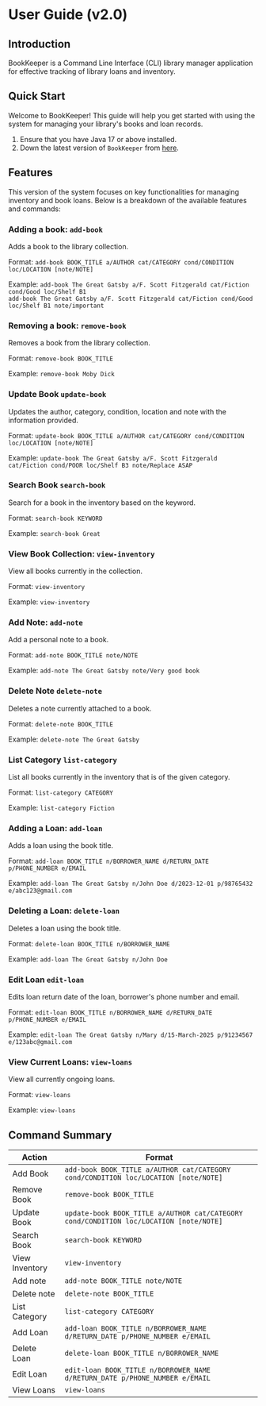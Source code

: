 # User Guide (v2.0)

## Introduction
BookKeeper is a Command Line Interface (CLI) library manager application for effective tracking of library loans and inventory.

## Quick Start

Welcome to BookKeeper! This guide will help you get started with using the system for managing your library's books and loan records.

1. Ensure that you have Java 17 or above installed.
1. Down the latest version of `BookKeeper` from [here](https://github.com/AY2425S2-CS2113-T12-2/tp/releases/tag/Release-v1.0).

## Features 
This version of the system focuses on key functionalities for managing inventory and book loans. Below is a breakdown of the available features and commands:

### Adding a book: `add-book`
Adds a book to the library collection.

Format: `add-book BOOK_TITLE a/AUTHOR cat/CATEGORY cond/CONDITION loc/LOCATION [note/NOTE]`

Example:
`add-book The Great Gatsby a/F. Scott Fitzgerald cat/Fiction cond/Good loc/Shelf B1` <br> `add-book The Great Gatsby a/F. Scott Fitzgerald cat/Fiction cond/Good loc/Shelf B1 note/important`

### Removing a book: `remove-book`
Removes a book from the library collection.

Format: `remove-book BOOK_TITLE`

Example:
`remove-book Moby Dick`

### Update Book `update-book`
Updates the author, category, condition, location and note with the information provided.

Format: `update-book BOOK_TITLE a/AUTHOR cat/CATEGORY cond/CONDITION loc/LOCATION [note/NOTE]`

Example: `update-book The Great Gatsby a/F. Scott Fitzgerald cat/Fiction cond/POOR loc/Shelf B3 note/Replace ASAP`

### Search Book `search-book`
Search for a book in the inventory based on the keyword.

Format: `search-book KEYWORD`

Example: `search-book Great`

### View Book Collection: `view-inventory`
View all books currently in the collection.

Format: `view-inventory`

Example:
`view-inventory`

### Add Note: `add-note`
Add a personal note to a book.

Format: `add-note BOOK_TITLE note/NOTE`

Example: `add-note The Great Gatsby note/Very good book`

### Delete Note `delete-note`
Deletes a note currently attached to a book.

Format: `delete-note BOOK_TITLE`

Example: `delete-note The Great Gatsby`

### List Category `list-category`
List all books currently in the inventory that is of the given category.

Format: `list-category CATEGORY`

Example: `list-category Fiction`

### Adding a Loan: `add-loan`
Adds a loan using the book title.

Format: `add-loan BOOK_TITLE n/BORROWER_NAME d/RETURN_DATE p/PHONE_NUMBER e/EMAIL`

Example:
`add-loan The Great Gatsby n/John Doe d/2023-12-01 p/98765432 e/abc123@gmail.com`

### Deleting a Loan: `delete-loan`
Deletes a loan using the book title.

Format: `delete-loan BOOK_TITLE n/BORROWER_NAME`

Example:
`add-loan The Great Gatsby n/John Doe`

### Edit Loan `edit-loan` 
Edits loan return date of the loan, borrower's phone number and email.

Format: `edit-loan BOOK_TITLE n/BORROWER_NAME d/RETURN_DATE p/PHONE_NUMBER e/EMAIL`

Example: `edit-loan The Great Gatsby n/Mary d/15-March-2025 p/91234567 e/123abc@gmail.com`

### View Current Loans: `view-loans`
View all currently ongoing loans.

Format: `view-loans`

Example: `view-loans`

## Command Summary
| Action         | Format                                                                                |
|----------------|---------------------------------------------------------------------------------------|
| Add Book       | `add-book BOOK_TITLE a/AUTHOR cat/CATEGORY cond/CONDITION loc/LOCATION [note/NOTE]`   |
| Remove Book    | `remove-book BOOK_TITLE`                                                              |
| Update Book    | `update-book BOOK_TITLE a/AUTHOR cat/CATEGORY cond/CONDITION loc/LOCATION [note/NOTE]`|
| Search Book    | `search-book KEYWORD`                                                                 |
| View Inventory | `view-inventory`                                                                      |
| Add note       | `add-note BOOK_TITLE note/NOTE`                                                       |
| Delete note    | `delete-note BOOK_TITLE`                                                              |
| List Category  | `list-category CATEGORY`                                                              |
| Add Loan       | `add-loan BOOK_TITLE n/BORROWER_NAME d/RETURN_DATE p/PHONE_NUMBER e/EMAIL`            |
| Delete Loan    | `delete-loan BOOK_TITLE n/BORROWER_NAME`                                              |
| Edit Loan      | `edit-loan BOOK_TITLE n/BORROWER_NAME d/RETURN_DATE p/PHONE_NUMBER e/EMAIL`           |
| View Loans     | `view-loans`                                                                          |


